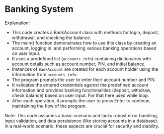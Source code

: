# Banking System

Explanation:
- This code creates a BankAccount class with methods for login, deposit, withdrawal, and checking the balance.
- The main() function demonstrates how to use this class by creating an account, logging in, and performing various banking operations based on user input.
- It uses a predefined list (`accounts_info`) containing dictionaries with account details such as account number, PIN, and initial balance.
- Instances of `BankAccount` are created for each account holder using the information from `accounts_info`.
- The program prompts the user to enter their account number and PIN.
- It validates the entered credentials against the predefined account information and provides 
  banking functionalities (deposit, withdraw, check balance) based on user input. For that here used while loop.
- After each operation, it prompts the user to press Enter to continue, maintaining the flow of the program.

Note: This code assumes a basic scenario and lacks robust error handling, input validation, and data persistence (like storing accounts in a database). In a real-world scenario, these aspects are crucial for security and stability.
